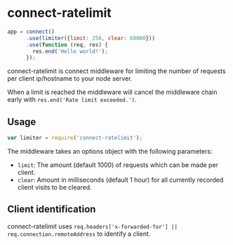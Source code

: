 connect-ratelimit
=================

```JavaScript
app = connect()
      .use(limiter({limit: 256, clear: 68000}))
      .use(function (req, res) {
        res.end('Hello world!');
      });
```

connect-ratelimit is connect middleware for limiting the number of requests per 
client ip/hostname to your node server.

When a limit is reached the middleware will cancel the middleware chain early 
with `res.end('Rate limit exceeded.')`.

Usage
-----

```JavaScript
var limiter = require('connect-ratelimit');
```

The middleware takes an options object with the following parameters:

- `limit`: The amount (default 1000) of requests which can be made per client.
- `clear`: Amount in milliseconds (default 1 hour) for all currently recorded 
client visits to be cleared.

Client identification
---------------------

connect-ratelimit uses `req.headers['x-forwarded-for'] || req.connection.remoteAddress` 
to identify a client.
